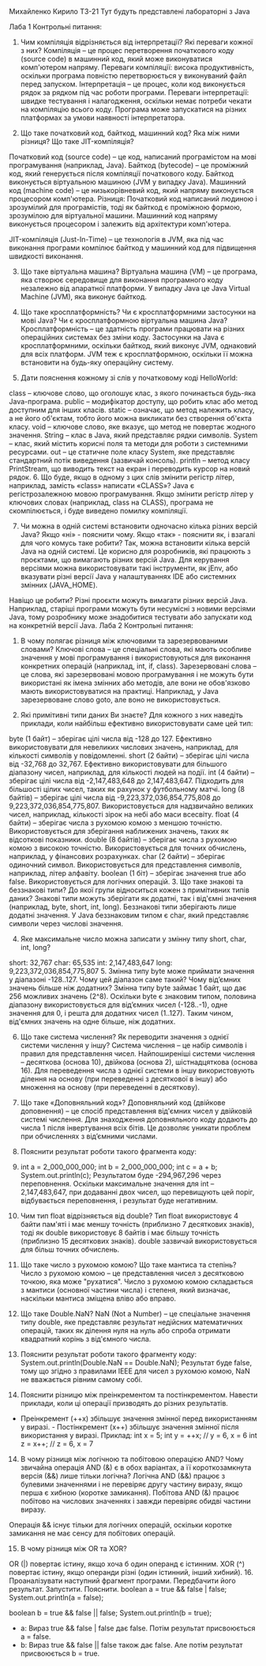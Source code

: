 Михайленко Кирило ТЗ-21 Тут будуть представлені лабораторні з Java


Лаба 1
Контрольні питання:
1. Чим компіляція відрізняється від інтерпретації? Які переваги кожної з них?
Компіляція – це процес перетворення початкового коду (source code) в машинний код, який може виконуватися комп'ютером напряму. Переваги компіляції: висока продуктивність, оскільки програма повністю перетворюється у виконуваний файл перед запуском.
Інтерпретація – це процес, коли код виконується рядок за рядком під час роботи програми. Переваги інтерпретації: швидке тестування і налагодження, оскільки немає потреби чекати на компіляцію всього коду. Програма може запускатися на різних платформах за умови наявності інтерпретатора.

2. Що таке початковий код, байткод, машинний код? Яка між ними різниця? Що таке JIT-компіляція?

Початковий код (source code) – це код, написаний програмістом на мові програмування (наприклад, Java).
Байткод (bytecode) – це проміжний код, який генерується після компіляції початкового коду. Байткод виконується віртуальною машиною (JVM у випадку Java).
Машинний код (machine code) – це низькорівневий код, який напряму виконується процесором комп'ютера.
Різниця:
Початковий код написаний людиною і зрозумілий для програмістів, тоді як байткод є проміжною формою, зрозумілою для віртуальної машини. Машинний код напряму виконується процесором і залежить від архітектури комп'ютера.

JIT-компіляція (Just-In-Time) – це технологія в JVM, яка під час виконання програми компілює байткод у машинний код для підвищення швидкості виконання.

3. Що таке віртуальна машина?
Віртуальна машина (VM) – це програма, яка створює середовище для виконання програмного коду незалежно від апаратної платформи. У випадку Java це Java Virtual Machine (JVM), яка виконує байткод.

4. Що таке кросплатформність? Чи є кросплатформними застосунки на мові Java? Чи є кросплатформною віртуальна машина Java?
Кросплатформність – це здатність програми працювати на різних операційних системах без зміни коду. Застосунки на Java є кросплатформними, оскільки байткод, який виконує JVM, однаковий для всіх платформ. JVM теж є кросплатформною, оскільки її можна встановити на будь-яку операційну систему.

5. Дати пояснення кожному зі слів у початковому коді HelloWorld:

class – ключове слово, що оголошує клас, з якого починається будь-яка Java-програма.
public – модифікатор доступу, що робить клас або метод доступним для інших класів.
static – означає, що метод належить класу, а не його об'єктам, тобто його можна викликати без створення об'єкта класу.
void – ключове слово, яке вказує, що метод не повертає жодного значення.
String – клас в Java, який представляє рядки символів.
System – клас, який містить корисні поля та методи для роботи з системними ресурсами.
out – це статичне поле класу System, яке представляє стандартний потік виведення (зазвичай консоль).
println – метод класу PrintStream, що виводить текст на екран і переводить курсор на новий рядок.
6. Що буде, якщо в одному з цих слів змінити регістр літер, наприклад, замість «class» написати «CLASS»?
Java є регістрозалежною мовою програмування. Якщо змінити регістр літер у ключових словах (наприклад, class на CLASS), програма не скомпілюється, і буде виведено помилку компіляції.

7. Чи можна в одній системі встановити одночасно кілька різних версій Java? Якщо «ні» - пояснити чому. Якщо «так» - пояснити як, і взагалі для чого комусь таке робити?
Так, можна встановити кілька версій Java на одній системі. Це корисно для розробників, які працюють з проєктами, що вимагають різних версій Java. Для керування версіями можна використовувати такі інструменти, як jEnv, або вказувати різні версії Java у налаштуваннях IDE або системних змінних (JAVA_HOME).

Навіщо це робити?
Різні проєкти можуть вимагати різних версій Java. Наприклад, старіші програми можуть бути несумісні з новими версіями Java, тому розробнику може знадобитися тестувати або запускати код на конкретній версії Java.
Лаба 2
Контрольні питання:
1. В чому полягає різниця між ключовими та зарезервованими словами?
Ключові слова – це спеціальні слова, які мають особливе значення у мові програмування і використовуються для виконання конкретних операцій (наприклад, int, if, class).
Зарезервовані слова – це слова, які зарезервовані мовою програмування і не можуть бути використані як імена змінних або методів, але вони не обов'язково мають використовуватися на практиці. Наприклад, у Java зарезервоване слово goto, але воно не використовується.

2. Які примітивні типи даних Ви знаєте? Для кожного з них наведіть приклади, коли найбільш ефективно використовувати саме цей тип:

byte (1 байт) – зберігає цілі числа від -128 до 127. Ефективно використовувати для невеликих числових значень, наприклад, для кількості символів у повідомленні.
short (2 байти) – зберігає цілі числа від -32,768 до 32,767. Ефективно використовувати для більшого діапазону чисел, наприклад, для кількості людей на події.
int (4 байти) – зберігає цілі числа від -2,147,483,648 до 2,147,483,647. Підходить для більшості цілих чисел, таких як рахунок у футбольному матчі.
long (8 байтів) – зберігає цілі числа від -9,223,372,036,854,775,808 до 9,223,372,036,854,775,807. Використовується для надзвичайно великих чисел, наприклад, кількості зірок на небі або маси всесвіту.
float (4 байти) – зберігає числа з рухомою комою з меншою точністю. Використовується для зберігання наближених значень, таких як відсоткові показники.
double (8 байтів) – зберігає числа з рухомою комою з високою точністю. Використовується для точних обчислень, наприклад, у фінансових розрахунках.
char (2 байти) – зберігає одиночний символ. Використовується для представлення символів, наприклад, літер алфавіту.
boolean (1 біт) – зберігає значення true або false. Використовується для логічних операцій.
3. Що таке знакові та беззнакові типи? До якої групи відноситься кожен з примітивних типів даних?
Знакові типи можуть зберігати як додатні, так і від'ємні значення (наприклад, byte, short, int, long).
Беззнакові типи зберігають лише додатні значення. У Java беззнаковим типом є char, який представляє символи через числові значення.

4. Яке максимальне число можна записати у змінну типу short, char, int, long?

short: 32,767
char: 65,535
int: 2,147,483,647
long: 9,223,372,036,854,775,807
5. Змінна типу byte може приймати значення у діапазоні -128..127. Чому цей діапазон саме такий? Чому від’ємних значень більше ніж додатних?
Змінна типу byte займає 1 байт, що дає 256 можливих значень (2^8). Оскільки byte є знаковим типом, половина діапазону використовується для від’ємних чисел (-128..-1), одне значення для 0, і решта для додатних чисел (1..127). Таким чином, від'ємних значень на одне більше, ніж додатних.

6. Що таке система числення? Як переводити значення з однієї системи числення у іншу?
Система числення – це набір символів і правил для представлення чисел. Найпоширеніші системи числення – десяткова (основа 10), двійкова (основа 2), шістнадцяткова (основа 16). Для переведення числа з однієї системи в іншу використовують ділення на основу (при переведенні з десяткової в іншу) або множення на основу (при переведенні в десяткову).

7. Що таке «Доповняльний код»?
Доповняльний код (двійкове доповнення) – це спосіб представлення від'ємних чисел у двійковій системі числення. Для знаходження доповняльного коду додають до числа 1 після інвертування всіх бітів. Це дозволяє уникати проблем при обчисленнях з від’ємними числами.

8. Пояснити результат роботи такого фрагмента коду:
9. int a = 2_000_000_000;
int b = 2_000_000_000;
int c = a + b;
System.out.println(c);
Результатом буде -294,967,296 через переповнення. Оскільки максимальне значення для int – 2,147,483,647, при додаванні двох чисел, що перевищують цей поріг, відбувається переповнення, і результат буде негативним.

9. Чим тип float відрізняється від double?
Тип float використовує 4 байти пам'яті і має меншу точність (приблизно 7 десяткових знаків), тоді як double використовує 8 байтів і має більшу точність (приблизно 15 десяткових знаків). double зазвичай використовується для більш точних обчислень.

10. Що таке число з рухомою комою? Що таке мантиса та степінь?
Число з рухомою комою – це представлення чисел з десятковою точкою, яка може "рухатися". Число з рухомою комою складається з мантиси (основної частини числа) і степеня, який визначає, наскільки мантиса зміщена вліво або вправо.

11. Що таке Double.NaN?
NaN (Not a Number) – це спеціальне значення типу double, яке представляє результат недійсних математичних операцій, таких як ділення нуля на нуль або спроба отримати квадратний корінь з від'ємного числа.

12. Пояснити результат роботи такого фрагменту коду:
System.out.println(Double.NaN == Double.NaN);
Результат буде false, тому що згідно з правилами IEEE для чисел з рухомою комою, NaN не вважається рівним самому собі.
13. Пояснити різницю між преінкрементом та постінкрементом. Навести приклади, коли ці операції призводять до різних результатів.
- Преінкремент (++x) збільшує значення змінної перед використанням у виразі. - Постінкремент (x++) збільшує значення змінної після використання у виразі.
Приклад:
int x = 5;
int y = ++x;  // y = 6, x = 6
int z = x++;  // z = 6, x = 7
14. В чому різниця між логічною та побітовою операцією AND? Чому звичайна операція AND (&) є в обох варіантах, а її короткозамкнута версія (&&) лише тільки логічна?
Логічна AND (&&) працює з булевими значеннями і не перевіряє другу частину виразу, якщо перша є хибною (коротке замикання).
Побітова AND (&) працює побітово на числових значеннях і завжди перевіряє обидві частини виразу.

Операція && існує тільки для логічних операцій, оскільки коротке замикання не має сенсу для побітових операцій.

15. В чому різниця між OR та XOR?

OR (|) повертає істину, якщо хоча б один операнд є істинним.
XOR (^) повертає істину, якщо операнди різні (один істинний, інший хибний).
16. Проаналізувати наступний фрагмент програми. Передбачити його результат. Запустити. Пояснити.
boolean a = true && false | false;
System.out.println(a = false);

boolean b = true && false || false;
System.out.println(b = true);

- a: Вираз true && false | false дає false. Потім результат присвоюється a = false.
- b: Вираз true && false || false також дає false. Але потім результат присвоюється b = true.

